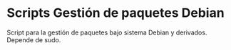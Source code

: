 # Scripts Gestión de paquetes Debian
Script para la gestión de paquetes bajo sistema Debian y derivados.
Depende de sudo.
